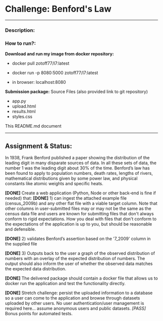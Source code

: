 # Challenge: Benford's Law
---


### Description:



### How to run?:
**Download and run my image from docker repository:**
- docker pull zotoff77/l7:latest

- docker run -p 8080:5000 zotoff77/l7:latest

- in browser: localhost:8080

**Submission package:**
Source Files (also provided link to git repository)
- app.py
- upload.html
- results.html
- styles.css

This README.md document


---
## Assignment & Status:

In 1938, Frank Benford published a paper showing the distribution of the leading digit in many disparate sources of data.
In all these sets of data, the number 1 was the leading digit about 30% of the time.
Benford’s law has been found to apply to population numbers, death rates, lengths of rivers, mathematical distributions given by some power law, and physical constants like atomic weights and specific heats.

**[DONE]** Create a web application (Python, Node or other back-end is fine if needed) that:
**[DONE]** 1) can ingest the attached example file (census_2009b) and any other flat file with a viable target column. Note that other columns in user-submitted files may or may not be the same as the census data file and users are known for submitting files that don't always conform to rigid expectations. How you deal with files that don't conform to the expectations of the application is up to you, but should be reasonable and defensible.

**[DONE]** 2) validates Benford’s assertion based on the '7_2009' column in the supplied file

**[DONE]** 3) Outputs back to the user a graph of the observed distribution of numbers with an overlay of the expected distribution of numbers. The output should also inform the user of whether the observed data matches the expected data distribution.

**[DONE]** The delivered package should contain a docker file that allows us to docker run the application and test the functionality directly.

**[DONE]** Stretch challenge: persist the uploaded information to a database so a user can come to the application and browse through datasets uploaded by other users. No user authentication/user management is required here… assume anonymous users and public datasets.
*[PASS]* Bonus points for automated tests.

